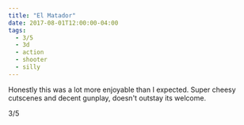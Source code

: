 ```yaml
---
title: "El Matador"
date: 2017-08-01T12:00:00-04:00
tags:
  - 3/5
  - 3d
  - action
  - shooter
  - silly
---
```


Honestly this was a lot more enjoyable than I expected. Super cheesy cutscenes and decent gunplay, doesn't outstay its welcome.

3/5
